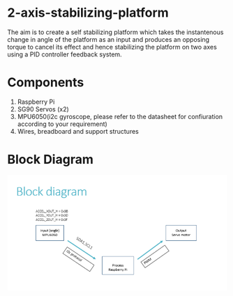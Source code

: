 # 2-axis-stabilizing-platform
The aim is to create a self stabilizing platform which takes the instantenous change in angle of the platform as an input and produces an opposing torque to cancel its effect and hence stabilizing the platform on two axes using a PID controller feedback system.

# Components
1) Raspberry Pi  <br>
2) SG90 Servos (x2) <br>
3) MPU6050(i2c gyroscope, please refer to the datasheet for confiuration according to your requirement) <br>
4) Wires, breadboard and support structures <br>

# Block Diagram
![](media/block_diag.PNG) <br>
